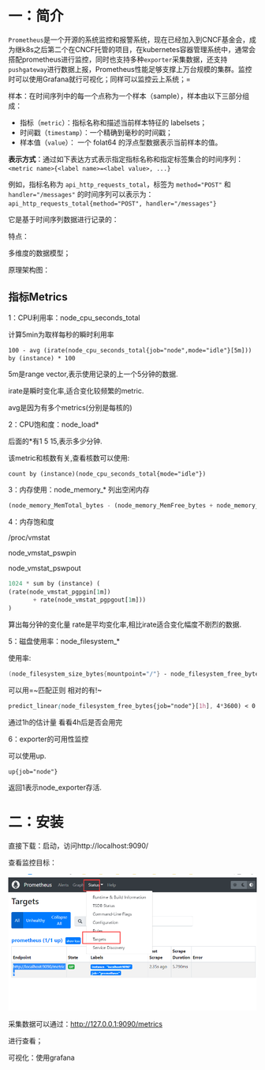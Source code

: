 # 一：简介

`Prometheus`是一个开源的系统监控和报警系统，现在已经加入到CNCF基金会，成为继k8s之后第二个在CNCF托管的项目，在kubernetes容器管理系统中，通常会搭配prometheus进行监控，同时也支持多种`exporter`采集数据，还支持`pushgateway`进行数据上报，Prometheus性能足够支撑上万台规模的集群。监控时可以使用Grafana就行可视化；同样可以监控云上系统；=

样本：在时间序列中的每一个点称为一个样本（sample），样本由以下三部分组成：

- 指标（`metric`）：指标名称和描述当前样本特征的 labelsets；
- 时间戳（`timestamp`）：一个精确到毫秒的时间戳；
- 样本值（`value`）： 一个 folat64 的浮点型数据表示当前样本的值。

**表示方式**：通过如下表达方式表示指定指标名称和指定标签集合的时间序列：`<metric name>{<label name>=<label value>, ...}`

例如，指标名称为 `api_http_requests_total`，标签为 `method="POST"` 和 `handler="/messages"` 的时间序列可以表示为：`api_http_requests_total{method="POST", handler="/messages"}`

它是基于时间序列数据进行记录的：

特点：

多维度的数据模型；



原理架构图：



## 指标Metrics

1：CPU利用率：node_cpu_seconds_total

计算5min为取样每秒的瞬时利用率

```basic
100 - avg (irate(node_cpu_seconds_total{job="node",mode="idle"}[5m])) by (instance) * 100
```

5m是range vector,表示使用记录的上一个5分钟的数据.

irate是瞬时变化率,适合变化较频繁的metric.

avg是因为有多个metrics(分别是每核的)

2：CPU饱和度：node_load*

后面的*有1 5 15,表示多少分钟.

该metric和核数有关,查看核数可以使用:

```mipsasm
count by (instance)(node_cpu_seconds_total{mode="idle"})
```

3：内存使用：node_memory_*
列出空闲内存

```lisp
(node_memory_MemTotal_bytes - (node_memory_MemFree_bytes + node_memory_Cached_bytes + node_memory_Buffers_bytes)) / node_memory_MemTotal_bytes * 100
```

4：内存饱和度

/proc/vmstat

node_vmstat_pswpin

node_vmstat_pswpout

```lisp
1024 * sum by (instance) (
(rate(node_vmstat_pgpgin[1m])
       + rate(node_vmstat_pgpgout[1m]))
)
```

算出每分钟的变化量
rate是平均变化率,相比irate适合变化幅度不剧烈的数据.

5：磁盘使用率：node_filesystem_*

使用率:

```fsharp
(node_filesystem_size_bytes{mountpoint="/"} - node_filesystem_free_bytes{mountpoint="/"}) / node_filesystem_size_bytes{mountpoint="/"} * 100
```

可以用=~匹配正则 相对的有!~

```scss
predict_linear(node_filesystem_free_bytes{job="node"}[1h], 4*3600) < 0
```

通过1h的估计量 看看4h后是否会用完

6：exporter的可用性监控

可以使用up.

```x86asm
up{job="node"}
```

返回1表示node_exporter存活.



# 二：安装

直接下载：启动，访问http://localhost:9090/

查看监控目标：

![image-20220304132059842](media/image-20220304132059842.png)

采集数据可以通过：http://127.0.0.1:9090/metrics 

进行查看；



可视化：使用grafana

